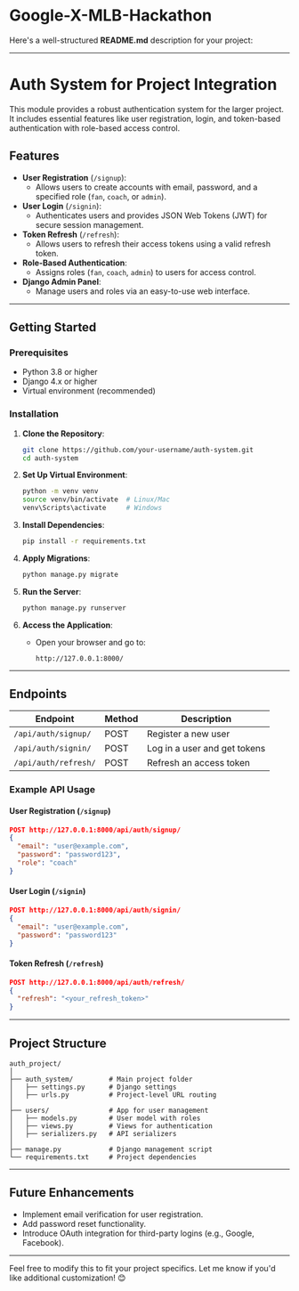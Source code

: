 # Google-X-MLB-Hackathon

Here's a well-structured **README.md** description for your project:

---

# **Auth System for Project Integration**

This module provides a robust authentication system for the larger project. It includes essential features like user registration, login, and token-based authentication with role-based access control.

## **Features**
- **User Registration** (`/signup`):
  - Allows users to create accounts with email, password, and a specified role (`fan`, `coach`, or `admin`).
- **User Login** (`/signin`):
  - Authenticates users and provides JSON Web Tokens (JWT) for secure session management.
- **Token Refresh** (`/refresh`):
  - Allows users to refresh their access tokens using a valid refresh token.
- **Role-Based Authentication**:
  - Assigns roles (`fan`, `coach`, `admin`) to users for access control.
- **Django Admin Panel**:
  - Manage users and roles via an easy-to-use web interface.

---

## **Getting Started**

### **Prerequisites**
- Python 3.8 or higher
- Django 4.x or higher
- Virtual environment (recommended)

### **Installation**
1. **Clone the Repository**:
   ```bash
   git clone https://github.com/your-username/auth-system.git
   cd auth-system
   ```

2. **Set Up Virtual Environment**:
   ```bash
   python -m venv venv
   source venv/bin/activate  # Linux/Mac
   venv\Scripts\activate     # Windows
   ```

3. **Install Dependencies**:
   ```bash
   pip install -r requirements.txt
   ```

4. **Apply Migrations**:
   ```bash
   python manage.py migrate
   ```

5. **Run the Server**:
   ```bash
   python manage.py runserver
   ```

6. **Access the Application**:
   - Open your browser and go to:
     ```
     http://127.0.0.1:8000/
     ```

---

## **Endpoints**
| Endpoint         | Method | Description                       |
|-------------------|--------|-----------------------------------|
| `/api/auth/signup/`   | POST   | Register a new user             |
| `/api/auth/signin/`   | POST   | Log in a user and get tokens    |
| `/api/auth/refresh/`  | POST   | Refresh an access token         |

### **Example API Usage**
#### User Registration (`/signup`)
```json
POST http://127.0.0.1:8000/api/auth/signup/
{
  "email": "user@example.com",
  "password": "password123",
  "role": "coach"
}
```

#### User Login (`/signin`)
```json
POST http://127.0.0.1:8000/api/auth/signin/
{
  "email": "user@example.com",
  "password": "password123"
}
```

#### Token Refresh (`/refresh`)
```json
POST http://127.0.0.1:8000/api/auth/refresh/
{
  "refresh": "<your_refresh_token>"
}
```

---

## **Project Structure**
```
auth_project/
│
├── auth_system/         # Main project folder
│   ├── settings.py      # Django settings
│   ├── urls.py          # Project-level URL routing
│
├── users/               # App for user management
│   ├── models.py        # User model with roles
│   ├── views.py         # Views for authentication
│   ├── serializers.py   # API serializers
│
├── manage.py            # Django management script
└── requirements.txt     # Project dependencies
```

---

## **Future Enhancements**
- Implement email verification for user registration.
- Add password reset functionality.
- Introduce OAuth integration for third-party logins (e.g., Google, Facebook).

---

Feel free to modify this to fit your project specifics. Let me know if you'd like additional customization! 😊
